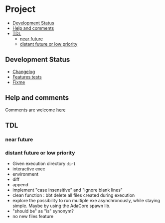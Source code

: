 Project  <!-- omit from toc -->
=======

- [Development Status](#development-status)
- [Help and comments](#help-and-comments)
- [TDL](#tdl)
  - [near future](#near-future)
  - [distant future or low priority](#distant-future-or-low-priority)

## Development Status
- [Changelog](changelog.md)
- [Features tests](pass_tests.md)
- [Fixme](fixme.md)


## Help and comments
Comments are welcome [here](https://github.com/LionelDraghi/bbt/discussions)

## TDL

### near future
  
### distant future or low priority
- Given execution directory `dir1`  
- interactive exec
- environment
- diff 
- append 
- implement "case insensitive" and "ignore blank lines" 
- clean function : bbt delete all files created during execution
- explore the possibility to run multiple exe asynchronously, while staying simple.
  Maybe by using the AdaCore spawn lib.
- "should be" as "is" synonym?
- no new files feature


